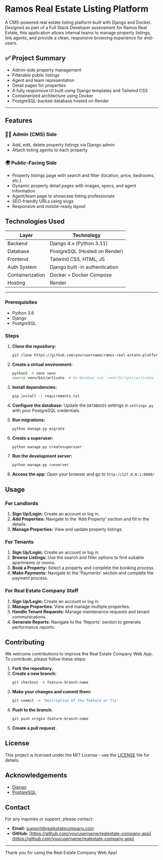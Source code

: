 # Ramos Real Estate Listing Platform

A CMS-powered real estate listing platform built with Django and Docker. Designed as part of a Full Stack Developer assessment for Ramos Real Estate, this application allows internal teams to manage property listings, link agents, and provide a clean, responsive browsing experience for end-users.


## ✅ Project Summary

- Admin-side property management
- Filterable public listings
- Agent and team representation
- Detail pages for properties
- A fully responsive UI built using Django templates and Tailwind CSS
- Containerized architecture using Docker
- PostgreSQL-backed database hosted on Render

---
## Features


### 🧑‍💼 Admin (CMS) Side
- Add, edit, delete property listings via Django admin
- Attach listing agents to each property

### 🌍 Public-Facing Side
- Property listings page with search and filter (location, price, bedrooms, etc.)
- Dynamic property detail pages with images, specs, and agent information
- Agent/team page to showcase listing professionals
- SEO-friendly URLs using slugs
- Responsive and mobile-ready layout

## Technologies Used
| Layer         | Technology                   |
|---------------|-------------------------------|
| Backend       | Django 4.x (Python 3.11)       |
| Database      | PostgreSQL (Hosted on Render) |
| Frontend      | Tailwind CSS, HTML, JS         |
| Auth System   | Django built-in authentication |
| Containerization | Docker + Docker Compose     |
| Hosting       | Render                        |

---

### Prerequisites
- Python 3.8
- Django
- PostgreSQL

### Steps

1. **Clone the repository:**
   ```bash
   git clone https://github.com/yourusername/ramos-real-estate-platform.git/
   ```

2. **Create a virtual environment:**
   ```bash
   python3 -m venv venv
   source venv/bin/activate  # On Windows use `venv\Scripts\activate`
   ```

3. **Install dependencies:**
   ```bash
   pip install -r requirements.txt
   ```

4. **Configure the database:**
   Update the `DATABASES` settings in `settings.py` with your PostgreSQL credentials.

5. **Run migrations:**
   ```bash
   python manage.py migrate
   ```

6. **Create a superuser:**
   ```bash
   python manage.py createsuperuser
   ```

7. **Run the development server:**
   ```bash
   python manage.py runserver
   ```

8. **Access the app:**
   Open your browser and go to `http://127.0.0.1:8000/`

## Usage

### For Landlords
1. **Sign Up/Login:**
   Create an account or log in.
2. **Add Properties:**
   Navigate to the 'Add Property' section and fill in the details.
3. **Manage Properties:**
   View and update property listings.

### For Tenants
1. **Sign Up/Login:**
   Create an account or log in.
2. **Browse Listings:**
   Use the search and filter options to find suitable apartments or rooms.
3. **Book a Property:**
   Select a property and complete the booking process.
4. **Make Payments:**
   Navigate to the 'Payments' section and complete the payment process.

### For Real Estate Company Staff
1. **Sign Up/Login:**
   Create an account or log in.
2. **Manage Properties:**
   View and manage multiple properties.
3. **Handle Tenant Requests:**
   Manage maintenance requests and tenant communications.
4. **Generate Reports:**
   Navigate to the 'Reports' section to generate performance reports.

## Contributing

We welcome contributions to improve the Real Estate Company Web App. To contribute, please follow these steps:

1. **Fork the repository.**
2. **Create a new branch:**
   ```bash
   git checkout -b feature-branch-name
   ```
3. **Make your changes and commit them:**
   ```bash
   git commit -m 'Description of the feature or fix'
   ```
4. **Push to the branch:**
   ```bash
   git push origin feature-branch-name
   ```
5. **Create a pull request.**

## License

This project is licensed under the MIT License - see the [LICENSE](LICENSE) file for details.

## Acknowledgements

- [Django](https://www.djangoproject.com/)
- [PostgreSQL](https://www.postgresql.org/)

## Contact

For any inquiries or support, please contact:

- **Email:** support@realestatecompany.com
- **GitHub:** [https://github.com/yourusername/realestate-company-app](https://github.com/yourusername/realestate-company-app)

---

Thank you for using the Real Estate Company Web App!